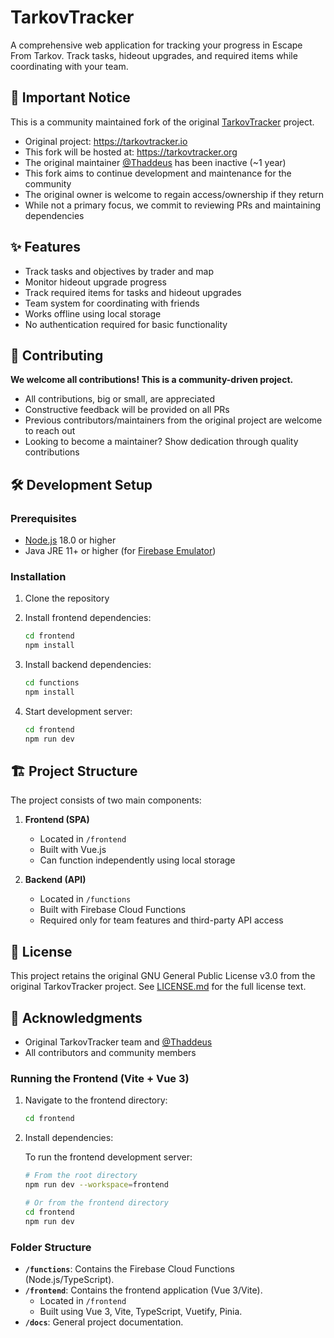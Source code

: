 # TarkovTracker

A comprehensive web application for tracking your progress in Escape From Tarkov. Track tasks, hideout upgrades, and required items while coordinating with your team.

## 🚨 Important Notice

This is a community maintained fork of the original [TarkovTracker](https://github.com/TarkovTracker/TarkovTracker) project.

- Original project: <https://tarkovtracker.io>
- This fork will be hosted at: <https://tarkovtracker.org>
- The original maintainer [@Thaddeus](https://github.com/thaddeus) has been inactive (~1 year)
- This fork aims to continue development and maintenance for the community
- The original owner is welcome to regain access/ownership if they return
- While not a primary focus, we commit to reviewing PRs and maintaining dependencies

## ✨ Features

- Track tasks and objectives by trader and map
- Monitor hideout upgrade progress
- Track required items for tasks and hideout upgrades
- Team system for coordinating with friends
- Works offline using local storage
- No authentication required for basic functionality

## 🤝 Contributing

**We welcome all contributions! This is a community-driven project.**

- All contributions, big or small, are appreciated
- Constructive feedback will be provided on all PRs
- Previous contributors/maintainers from the original project are welcome to reach out
- Looking to become a maintainer? Show dedication through quality contributions

## 🛠️ Development Setup

### Prerequisites

- [Node.js](https://nodejs.org/en/download/) 18.0 or higher
- Java JRE 11+ or higher (for [Firebase Emulator](https://firebase.google.com/docs/emulator-suite/install_and_configure))

### Installation

1. Clone the repository
2. Install frontend dependencies:

   ```bash
   cd frontend
   npm install
   ```

3. Install backend dependencies:

   ```bash
   cd functions
   npm install
   ```

4. Start development server:

   ```bash
   cd frontend
   npm run dev
   ```

## 🏗️ Project Structure

The project consists of two main components:

1. **Frontend (SPA)**

   - Located in `/frontend`
   - Built with Vue.js
   - Can function independently using local storage

2. **Backend (API)**
   - Located in `/functions`
   - Built with Firebase Cloud Functions
   - Required only for team features and third-party API access

## 📝 License

This project retains the original GNU General Public License v3.0 from the original TarkovTracker project. See [LICENSE.md](LICENSE.md) for the full license text.

## 🙏 Acknowledgments

- Original TarkovTracker team and [@Thaddeus](https://github.com/thaddeus)
- All contributors and community members

### Running the Frontend (Vite + Vue 3)

1. Navigate to the frontend directory:

    ```bash
    cd frontend
    ```

2. Install dependencies:

    To run the frontend development server:

    ```bash
    # From the root directory
    npm run dev --workspace=frontend

    # Or from the frontend directory
    cd frontend
    npm run dev
    ```

### Folder Structure

- **`/functions`**: Contains the Firebase Cloud Functions (Node.js/TypeScript).
- **`/frontend`**: Contains the frontend application (Vue 3/Vite).
  - Located in `/frontend`
  - Built using Vue 3, Vite, TypeScript, Vuetify, Pinia.
- **`/docs`**: General project documentation.
